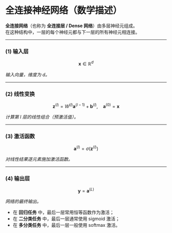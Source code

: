 # 全连接神经网络（数学描述）

**全连接网络**（也称为 **全连接层 / Dense 网络**）由多层神经元组成。  
在这种结构中，一层的每个神经元都与下一层的所有神经元相连接。

---

### (1) 输入层

$$
\mathbf{x} \in \mathbb{R}^{d}
$$

*输入向量，维度为 $d$。*

---

### (2) 线性变换

$$
\mathbf{z}^{(l)} = W^{(l)} \mathbf{a}^{(l-1)} + \mathbf{b}^{(l)}, 
\quad \mathbf{a}^{(0)} = \mathbf{x}
$$

*计算第 $l$ 层的线性组合（预激活值）。*

---

### (3) 激活函数

$$
\mathbf{a}^{(l)} = \sigma(\mathbf{z}^{(l)})
$$

*对线性结果逐元素施加激活函数。*

---

### (4) 输出层

$$
\mathbf{y} = \mathbf{a}^{(L)}
$$

*网络的最终输出。*  

- 在 **回归任务** 中，最后一层常用恒等函数作为激活；  
- 在 **二分类任务** 中，最后一层通常使用 sigmoid 激活；  
- 在 **多分类任务** 中，最后一层一般使用 softmax 激活。  
